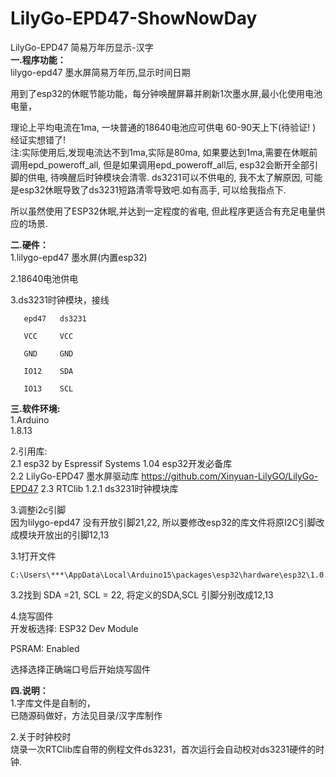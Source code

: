 # LilyGo-EPD47-ShowNowDay <br/>
LilyGo-EPD47 简易万年历显示-汉字 <br/>
<b>一.程序功能：</b> <br/>
   lilygo-epd47 墨水屏简易万年历,显示时间日期

   用到了esp32的休眠节能功能，每分钟唤醒屏幕并刷新1次墨水屏,最小化使用电池电量，

   理论上平均电流在1ma, 一块普通的18640电池应可供电 60-90天上下(待验证! ) <br/>
   经证实想错了!<br/>
   注:实际使用后,发现电流达不到1ma,实际是80ma, 如果要达到1ma,需要在休眠前调用epd_poweroff_all, 但是如果调用epd_poweroff_all后, esp32会断开全部引脚的供电, 待唤醒后时钟模块会清零. ds3231可以不供电的, 我不太了解原因, 可能是esp32休眠导致了ds3231短路清零导致吧.如有高手, 可以给我指点下.<br/>
   
   所以虽然使用了ESP32休眠,并达到一定程度的省电, 但此程序更适合有充足电量供应的场景. <br/>
     

<b>二.硬件：</b>  <br/>
1.lilygo-epd47 墨水屏(内置esp32)

2.18640电池供电 

3.ds3231时钟模块，接线

       epd47   ds3231

       VCC     VCC

       GND     GND

       IO12    SDA

       IO13    SCL 

    

<b>三.软件环境:</b>  <br/>
1.Arduino <br/>
   1.8.13   <br/>

2.引用库: <br/>
    2.1 esp32 by Espressif Systems 1.04 esp32开发必备库 <br/>
    2.2 LilyGo-EPD47 墨水屏驱动库 https://github.com/Xinyuan-LilyGO/LilyGo-EPD47
    2.3 RTClib 1.2.1 ds3231时钟模块库 <br/>

3.调整i2c引脚 <br/>
  因为lilygo-epd47 没有开放引脚21,22, 所以要修改esp32的库文件将原I2C引脚改成模块开放出的引脚12,13 <br/>

  3.1打开文件 <br/>

    C:\Users\***\AppData\Local\Arduino15\packages\esp32\hardware\esp32\1.0.4\variants\esp32\pins_arduino.h

  3.2找到 SDA =21,  SCL = 22, 将定义的SDA,SCL 引脚分别改成12,13 <br/>

       

4.烧写固件 <br/>
  开发板选择: ESP32 Dev Module <br/>
  
  PSRAM: Enabled <br/>

  选择选择正确端口号后开始烧写固件 <br/>

 

<b>四.说明： </b> <br/>
1.字库文件是自制的， <br/>
    已随源码做好，方法见目录/汉字库制作 <br/>

2.关于时钟校时 <br/>
    烧录一次RTClib库自带的例程文件ds3231，首次运行会自动校对ds3231硬件的时钟.
